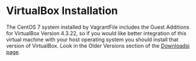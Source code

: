 VirtualBox Installation
=======================

The CentOS 7 system installed by VagrantFile includes the Guest Additions for
VirtualBox Version 4.3.22, so if you would like better integration of this
virtual machine with your host operating system you should install that 
version of VirtualBox. Look in the Older Versions section of the
[Downloadsi page](https://www.virtualbox.org/wiki/Downloads).

